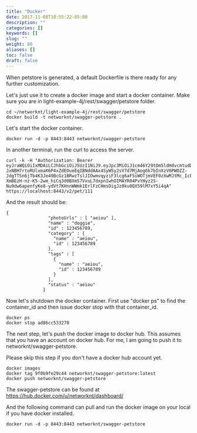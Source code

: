 ```yaml
---
title: "Docker"
date: 2017-11-08T10:55:22-05:00
description: ""
categories: []
keywords: []
slug: ""
weight: 80
aliases: []
toc: false
draft: false
---
```


When petstore is generated, a default Dockerfile is there ready for any further 
customization. 
 
Let's just use it to create a docker image and start a docker container. Make sure you
are in light-example-4j/rest/swagger/petstore folder.


```
cd ~/networknt/light-example-4j/rest/swagger/petstore
docker build -t networknt/swagger-petstore .
```

Let's start the docker container.

```
docker run -d -p 8443:8443 networknt/swagger-petstore
```

In another terminal, run the curl to access the server.

```
curl -k -H "Authorization: Bearer eyJraWQiOiIxMDAiLCJhbGciOiJSUzI1NiJ9.eyJpc3MiOiJ1cm46Y29tOm5ldHdvcmtudDpvYXV0aDI6djEiLCJhdWQiOiJ1cm46Y29tLm5ldHdvcmtudCIsImV4cCI6MTc5NDg3MzA1MiwianRpIjoiSjFKdmR1bFFRMUF6cjhTNlJueHEwQSIsImlhdCI6MTQ3OTUxMzA1MiwibmJmIjoxNDc5NTEyOTMyLCJ2ZXJzaW9uIjoiMS4wIiwidXNlcl9pZCI6InN0ZXZlIiwidXNlcl90eXBlIjoiRU1QTE9ZRUUiLCJjbGllbnRfaWQiOiJmN2Q0MjM0OC1jNjQ3LTRlZmItYTUyZC00YzU3ODc0MjFlNzIiLCJzY29wZSI6WyJ3cml0ZTpwZXRzIiwicmVhZDpwZXRzIl19.gUcM-JxNBH7rtoRUlxmaK6P4xZdEOueEqIBNddAAx4SyWSy2sV7d7MjAog6k7bInXzV0PWOZZ-JdgTTSn6jTb4K3Je49BcGz1BRwzTslJIOwmvqyziF3lcg6aF5iWOTjmVEF0zXwMJtMc_IcF9FAA8iQi2s5l0DYgkMrjkQ3fBhWnopgfkzjbCuZU2mHDSQ6DJmomWpnE9hDxBp_lGjsQ73HWNNKN-XmBEzH-nz-K5-2wm_hiCq3d0BXm57VxuL7dxpnIwhOIMAYR04PvYHyz2S-Nu9dw6apenfyKe8-ydVt7KHnnWWmk1ErlFzCHmsDigJz0ku0QX59lM7xY5i4qA" https://localhost:8443/v2/pet/111
```

And the result should be:

```
{
                "photoUrls" : [ "aeiou" ],
                "name" : "doggie",
                "id" : 123456789,
                "category" : {
                  "name" : "aeiou",
                  "id" : 123456789
                },
                "tags" : [
                  {
                    "name" : "aeiou",
                    "id" : 123456789
                  }
                ],
                "status" : "aeiou"
              }

```

Now let's shutdown the docker container. First use "docker ps" to find the container_id
and then issue docker stop with that container_id.

```
docker ps
docker stop ad86cc533270
```

The next step, let's push the docker image to docker hub. This assumes that you have
an account on docker hub. For me, I am going to push it to networknt/swagger-petstore.

Please skip this step if you don't have a docker hub account yet.

```
docker images
docker tag 9f0b9fe29c44 networknt/swagger-petstore:latest
docker push networknt/swagger-petstore
```

The swagger-petstore can be found at https://hub.docker.com/u/networknt/dashboard/

And the following command can pull and run the docker image on your local if you have
docker installed.

```
docker run -d -p 8443:8443 networknt/swagger-petstore
```

